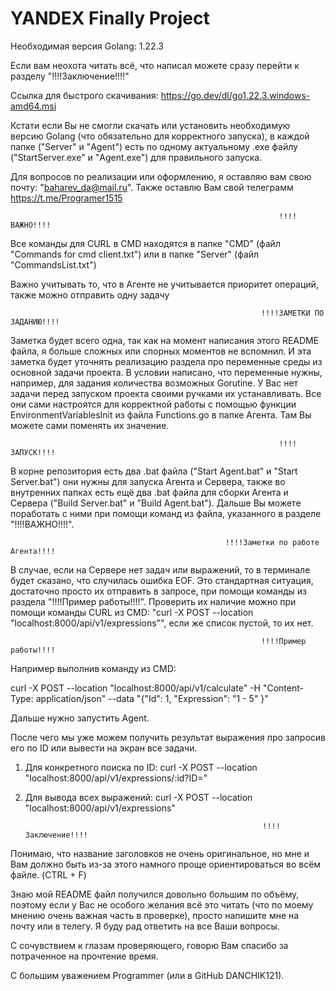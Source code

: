 # YANDEX Finally Project

Необходимая версия Golang: 1.22.3

Если вам неохота читать всё, что написал можете сразу перейти к разделу "!!!!Заключение!!!!"

Ссылка для быстрого скачивания:
https://go.dev/dl/go1.22.3.windows-amd64.msi

Кстати если Вы не смогли скачать или установить необходимую версию Golang (что обязательно для корректного запуска),
в каждой папке ("Server" и "Agent") есть по одному актуальному .exe файлу ("StartServer.exe" и "Agent.exe") для правильного запуска.

Для вопросов по реализации или оформлению, я оставляю вам свою почту: "baharev_da@mail.ru".
Также оставлю Вам свой телеграмм https://t.me/Programer1515

                                                                !!!!ВАЖНО!!!!

Все команды для CURL в CMD находятся в папке "CMD" (файл "Commands for cmd client.txt") или в папке "Server" (файл "CommandsList.txt")

Важно учитывать то, что в Агенте не учитывается приоритет операций, также можно отправить одну задачу

                                                            !!!!ЗАМЕТКИ ПО ЗАДАНИЮ!!!!

Заметка будет всего одна, так как на момент написания этого README файла, я больше сложных или спорных моментов не вспомнил.
И эта заметка будет уточнять реализацию раздела про переменные среды из основной задачи проекта.
В условии написано, что переменные нужны, например, для задания количества возможных Gorutine.
У Вас нет задачи перед запуском проекта своими ручками их устанавливать. Все они сами настроятся для корректной работы с помощью
функции EnvironmentVariablesInit из файла Functions.go в папке Агента. Там Вы можете сами поменять их значение.

                                                                !!!!ЗАПУСК!!!!

В корне репозитория есть два .bat файла ("Start Agent.bat" и "Start Server.bat") они нужны для запуска Агента и Сервера,
также во внутренних папках есть ещё два .bat файла для сборки Агента и Сервера ("Build Server.bat" и "Build Agent.bat").
Дальше Вы можете поработать с ними при помощи команд из файла, указанного в разделе "!!!!ВАЖНО!!!!".

                                                    !!!!Заметки по работе Агента!!!!

В случае, если на Сервере нет задач или выражений, то в терминале будет сказано, что случилась ошибка EOF.
Это стандартная ситуация, достаточно просто их отправить в запросе, при помощи команды из раздела "!!!!Пример работы!!!!".
Проверить их наличие можно при помощи команды CURL из CMD: "curl -X POST --location "localhost:8000/api/v1/expressions"",
если же список пустой, то их нет.

                                                            !!!!Пример работы!!!!

Например выполнив команду из CMD:

curl -X POST --location "localhost:8000/api/v1/calculate" -H "Content-Type: application/json"  --data "{\"Id\": 1, \"Expression\": \"1 - 5\" }"

Дальше нужно запустить Agent.

После чего мы уже можем получить результат выражения про запросив его по ID или вывести на экран все задачи.

1) Для конкретного поиска по ID:
curl -X POST --location "localhost:8000/api/v1/expressions/:id?ID=<Expression ID>"

2) Для вывода всех выражений:
curl -X POST --location "localhost:8000/api/v1/expressions"

                                                            !!!!Заключение!!!!

Понимаю, что название заголовков не очень оригинальное, но мне и Вам должно быть из-за этого намного проще ориентироваться во всём файле. (CTRL + F)

Знаю мой README файл получился довольно большим по объёму, поэтому если у Вас не особого желания всё это читать (что по моему мнению очень важная часть в проверке), 
просто напишите мне на почту или в телегу. Я буду рад ответить на все Ваши вопросы. 

С сочувствием к глазам проверяющего, говорю Вам спасибо за потраченное на прочтение время.



С большим уважением Programmer (или в GitHub DANCHIK121).

